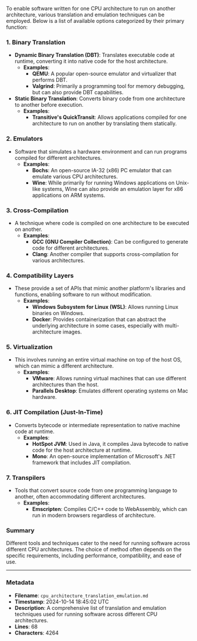 To enable software written for one CPU architecture to run on another architecture, various translation and emulation techniques can be employed. Below is a list of available options categorized by their primary function:

### 1. **Binary Translation**

- **Dynamic Binary Translation (DBT)**: Translates executable code at runtime, converting it into native code for the host architecture.
  - **Examples**:
    - **QEMU**: A popular open-source emulator and virtualizer that performs DBT.
    - **Valgrind**: Primarily a programming tool for memory debugging, but can also provide DBT capabilities.
- **Static Binary Translation**: Converts binary code from one architecture to another before execution.
  - **Examples**:
    - **Transitive's QuickTransit**: Allows applications compiled for one architecture to run on another by translating them statically.

### 2. **Emulators**

- Software that simulates a hardware environment and can run programs compiled for different architectures.
  - **Examples**:
    - **Bochs**: An open-source IA-32 (x86) PC emulator that can emulate various CPU architectures.
    - **Wine**: While primarily for running Windows applications on Unix-like systems, Wine can also provide an emulation layer for x86 applications on ARM systems.

### 3. **Cross-Compilation**

- A technique where code is compiled on one architecture to be executed on another.
  - **Examples**:
    - **GCC (GNU Compiler Collection)**: Can be configured to generate code for different architectures.
    - **Clang**: Another compiler that supports cross-compilation for various architectures.

### 4. **Compatibility Layers**

- These provide a set of APIs that mimic another platform's libraries and functions, enabling software to run without modification.
  - **Examples**:
    - **Windows Subsystem for Linux (WSL)**: Allows running Linux binaries on Windows.
    - **Docker**: Provides containerization that can abstract the underlying architecture in some cases, especially with multi-architecture images.

### 5. **Virtualization**

- This involves running an entire virtual machine on top of the host OS, which can mimic a different architecture.
  - **Examples**:
    - **VMware**: Allows running virtual machines that can use different architectures than the host.
    - **Parallels Desktop**: Emulates different operating systems on Mac hardware.

### 6. **JIT Compilation (Just-In-Time)**

- Converts bytecode or intermediate representation to native machine code at runtime.
  - **Examples**:
    - **HotSpot JVM**: Used in Java, it compiles Java bytecode to native code for the host architecture at runtime.
    - **Mono**: An open-source implementation of Microsoft's .NET framework that includes JIT compilation.

### 7. **Transpilers**

- Tools that convert source code from one programming language to another, often accommodating different architectures.
  - **Examples**:
    - **Emscripten**: Compiles C/C++ code to WebAssembly, which can run in modern browsers regardless of architecture.

### Summary

Different tools and techniques cater to the need for running software across different CPU architectures. The choice of method often depends on the specific requirements, including performance, compatibility, and ease of use.

---

### Metadata

- **Filename**: `cpu_architecture_translation_emulation.md`
- **Timestamp**: 2024-10-14 18:45:02 UTC
- **Description**: A comprehensive list of translation and emulation techniques used for running software across different CPU architectures.
- **Lines**: 68
- **Characters**: 4264
